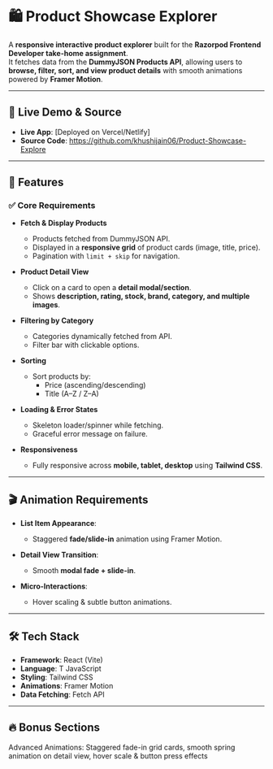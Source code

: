 # 🛍️ Product Showcase Explorer  

A **responsive interactive product explorer** built for the **Razorpod Frontend Developer take-home assignment**.  
It fetches data from the **DummyJSON Products API**, allowing users to **browse, filter, sort, and view product details** with smooth animations powered by **Framer Motion**.  

---

## 🚀 Live Demo & Source  

- **Live App**: [Deployed on Vercel/Netlify]  
- **Source Code**: https://github.com/khushijain06/Product-Showcase-Explore  

---

## 📌 Features  

### ✅ Core Requirements  
- **Fetch & Display Products**  
  - Products fetched from DummyJSON API.  
  - Displayed in a **responsive grid** of product cards (image, title, price).  
  - Pagination with `limit + skip` for navigation.  

- **Product Detail View**  
  - Click on a card to open a **detail modal/section**.  
  - Shows **description, rating, stock, brand, category, and multiple images**.  

- **Filtering by Category**  
  - Categories dynamically fetched from API.  
  - Filter bar with clickable options.  

- **Sorting**  
  - Sort products by:  
    - Price (ascending/descending)  
    - Title (A–Z / Z–A)  

- **Loading & Error States**  
  - Skeleton loader/spinner while fetching.  
  - Graceful error message on failure.  

- **Responsiveness**  
  - Fully responsive across **mobile, tablet, desktop** using **Tailwind CSS**.  

---

## 🎬 Animation Requirements  

- **List Item Appearance**:  
  - Staggered **fade/slide-in** animation using Framer Motion.  

- **Detail View Transition**:  
  - Smooth **modal fade + slide-in**.  

- **Micro-Interactions**:  
  - Hover scaling & subtle button animations.  

---

## 🛠️ Tech Stack  

- **Framework**: React (Vite)
- **Language**: T JavaScript 
- **Styling**: Tailwind CSS  
- **Animations**: Framer Motion  
- **Data Fetching**: Fetch API  

---

## 🔥 Bonus Sections 

Advanced Animations: Staggered fade-in grid cards, smooth spring animation on detail view, hover scale & button press effects
